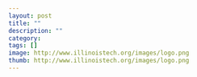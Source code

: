 ```yaml
---
layout: post
title: ""
description: ""
category:
tags: []
image: http://www.illinoistech.org/images/logo.png
thumb: http://www.illinoistech.org/images/logo.png
---
```

